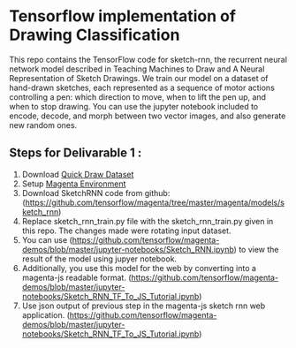 # Tensorflow implementation of Drawing Classification

This repo contains the TensorFlow code for sketch-rnn, the recurrent neural network model described in Teaching Machines to Draw and A Neural Representation of Sketch Drawings. We train our model on a dataset of hand-drawn sketches, each represented as a sequence of motor actions controlling a pen: which direction to move, when to lift the pen up, and when to stop drawing. You can use the jupyter notebook included to encode, decode, and morph between two vector images, and also generate new random ones.

## Steps for Delivarable 1 :

1. Download [Quick Draw Dataset](https://quickdraw.withgoogle.com/data)
2. Setup [Magenta Environment](https://github.com/tensorflow/magenta/blob/master/README.md)
3. Download SketchRNN code from github: (https://github.com/tensorflow/magenta/tree/master/magenta/models/sketch_rnn)
4. Replace sketch_rnn_train.py file with the sketch_rnn_train.py given in this repo. The changes made were rotating input dataset. 
5. You can use (https://github.com/tensorflow/magenta-demos/blob/master/jupyter-notebooks/Sketch_RNN.ipynb) to view the result of the model using jupyer notebook.
6. Additionally, you use this model for the web by converting into a magenta-js readable format. (https://github.com/tensorflow/magenta-demos/blob/master/jupyter-notebooks/Sketch_RNN_TF_To_JS_Tutorial.ipynb)
7. Use json output of previous step in the magenta-js sketch rnn web application. (https://github.com/tensorflow/magenta-demos/blob/master/jupyter-notebooks/Sketch_RNN_TF_To_JS_Tutorial.ipynb)

